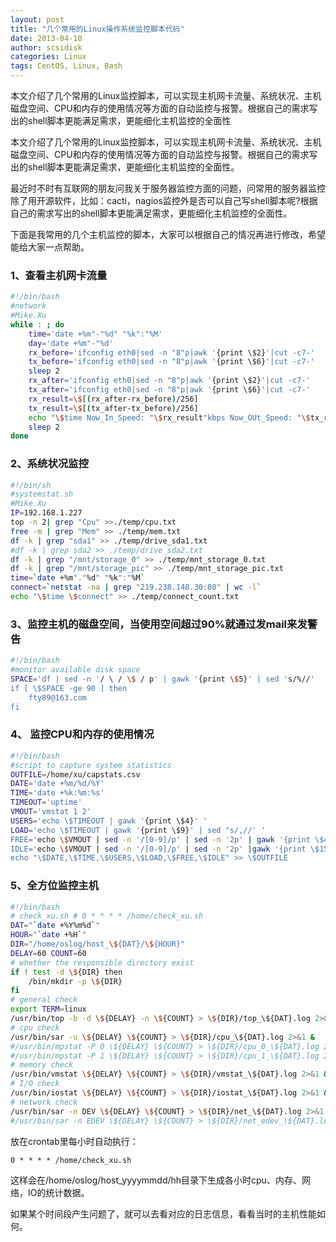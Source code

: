 ```yaml
---
layout: post
title: "几个常用的Linux操作系统监控脚本代码"
date: 2013-04-10
author: scsidisk
categories: Linux
tags: CentOS, Linux, Bash
---
```


本文介绍了几个常用的Linux监控脚本，可以实现主机网卡流量、系统状况、主机磁盘空间、CPU和内存的使用情况等方面的自动监控与报警。根据自己的需求写出的shell脚本更能满足需求，更能细化主机监控的全面性

本文介绍了几个常用的Linux监控脚本，可以实现主机网卡流量、系统状况、主机磁盘空间、CPU和内存的使用情况等方面的自动监控与报警。根据自己的需求写出的shell脚本更能满足需求，更能细化主机监控的全面性。

最近时不时有互联网的朋友问我关于服务器监控方面的问题，问常用的服务器监控除了用开源软件，比如：cacti，nagios监控外是否可以自己写shell脚本呢?根据自己的需求写出的shell脚本更能满足需求，更能细化主机监控的全面性。

下面是我常用的几个主机监控的脚本，大家可以根据自己的情况再进行修改，希望能给大家一点帮助。

### 1、查看主机网卡流量

```bash
#!/bin/bash
#network
#Mike.Xu
while : ; do
	time='date +%m"-"%d" "%k":"%M'
	day='date +%m"-"%d'
	rx_before='ifconfig eth0|sed -n "8"p|awk '{print \$2}'|cut -c7-'
	tx_before='ifconfig eth0|sed -n "8"p|awk '{print \$6}'|cut -c7-'
	sleep 2
	rx_after='ifconfig eth0|sed -n "8"p|awk '{print \$2}'|cut -c7-'
	tx_after='ifconfig eth0|sed -n "8"p|awk '{print \$6}'|cut -c7-'
	rx_result=\$[(rx_after-rx_before)/256]
	tx_result=\$[(tx_after-tx_before)/256]
	echo "\$time Now_In_Speed: "\$rx_result"kbps Now_OUt_Speed: "\$tx_result"kbps"
	sleep 2
done
```


### 2、系统状况监控

```bash
#!/bin/sh
#systemstat.sh
#Mike.Xu
IP=192.168.1.227
top -n 2| grep "Cpu" >>./temp/cpu.txt
free -m | grep "Mem" >> ./temp/mem.txt
df -k | grep "sda1" >> ./temp/drive_sda1.txt
#df -k | grep sda2 >> ./temp/drive_sda2.txt
df -k | grep "/mnt/storage_0" >> ./temp/mnt_storage_0.txt
df -k | grep "/mnt/storage_pic" >> ./temp/mnt_storage_pic.txt
time=`date +%m"."%d" "%k":"%M`
connect=`netstat -na | grep "219.238.148.30:80" | wc -l`
echo "\$time \$connect" >> ./temp/connect_count.txt
```

### 3、监控主机的磁盘空间，当使用空间超过90%就通过发mail来发警告

```bash
#!/bin/bash
#monitor available disk space
SPACE='df | sed -n '/ \ / \$ / p' | gawk '{print \$5}' | sed 's/%//'
if [ \$SPACE -ge 90 ] then
	fty89@163.com
fi
```

### 4、 监控CPU和内存的使用情况

```bash
#!/bin/bash
#script to capture system statistics
OUTFILE=/home/xu/capstats.csv
DATE='date +%m/%d/%Y'
TIME='date +%k:%m:%s'
TIMEOUT='uptime'
VMOUT='vmstat 1 2'
USERS='echo \$TIMEOUT | gawk '{print \$4}' '
LOAD='echo \$TIMEOUT | gawk '{print \$9}' | sed "s/,//' '
FREE='echo \$VMOUT | sed -n '/[0-9]/p' | sed -n '2p' | gawk '{print \$4} ' '
IDLE='echo \$VMOUT | sed -n '/[0-9]/p' | sed -n '2p' |gawk '{print \$15}' '
echo "\$DATE,\$TIME,\$USERS,\$LOAD,\$FREE,\$IDLE" >> \$OUTFILE
```

### 5、全方位监控主机

```bash
#!/bin/bash
# check_xu.sh # 0 * * * * /home/check_xu.sh
DAT="`date +%Y%m%d`"
HOUR="`date +%H`"
DIR="/home/oslog/host_\${DAT}/\${HOUR}"
DELAY=60 COUNT=60
# whether the responsible directory exist
if ! test -d \${DIR} then
	/bin/mkdir -p \${DIR}
fi
# general check
export TERM=linux
/usr/bin/top -b -d \${DELAY} -n \${COUNT} > \${DIR}/top_\${DAT}.log 2>&1 &
# cpu check
/usr/bin/sar -u \${DELAY} \${COUNT} > \${DIR}/cpu_\${DAT}.log 2>&1 &
#/usr/bin/mpstat -P 0 \${DELAY} \${COUNT} > \${DIR}/cpu_0_\${DAT}.log 2>&1 &
#/usr/bin/mpstat -P 1 \${DELAY} \${COUNT} > \${DIR}/cpu_1_\${DAT}.log 2>&1 &
# memory check
/usr/bin/vmstat \${DELAY} \${COUNT} > \${DIR}/vmstat_\${DAT}.log 2>&1 &
# I/O check
/usr/bin/iostat \${DELAY} \${COUNT} > \${DIR}/iostat_\${DAT}.log 2>&1 &
# network check
/usr/bin/sar -n DEV \${DELAY} \${COUNT} > \${DIR}/net_\${DAT}.log 2>&1 &
#/usr/bin/sar -n EDEV \${DELAY} \${COUNT} > \${DIR}/net_edev_\${DAT}.log 2>&1 &
```

放在crontab里每小时自动执行：

```
0 * * * * /home/check_xu.sh
```

这样会在/home/oslog/host_yyyymmdd/hh目录下生成各小时cpu、内存、网络，IO的统计数据。

如果某个时间段产生问题了，就可以去看对应的日志信息，看看当时的主机性能如何。